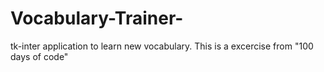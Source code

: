 # Vocabulary-Trainer-
tk-inter application to learn new vocabulary. This is a excercise from "100 days of code"
